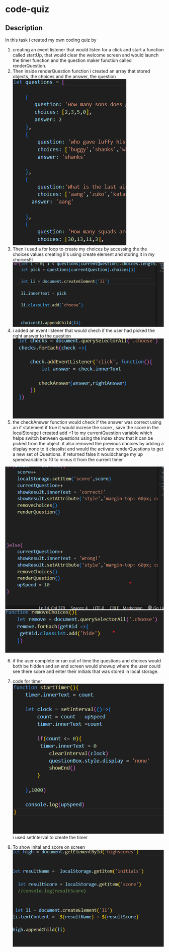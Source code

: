 # code-quiz

## Description

In this task i created my own coding quiz by 
1. creating an event listener that would listen for a click and start a function called startUp, that would clear the welcome screen and would launch the timer function and the question maker function called renderQuestion.
2. Then inside renderQuestion function i created an array that stored objects, the choices and the answer, the question
![Alt text](image.png)
3. Then i used a for loop to create my choices by accessing the the choices values creating li's using create element and storing it in my choicesEl
![Alt text](image-1.png)
4. i added an event listener that would chech if the user had picked the right answer to the question 
![Alt text](image-2.png)
5. the checkAnswer function would check if the answer was correct using an if statement if true it would increse the score , save the score in the localStorage i created  add +1
to my currentQuestion variable which helps switch between questions using the index show that it can be picked from the object. it also removed the previous choices by adding a display none to it classlist and would the activate renderQuestions to get a new set of Questions. if returned false it wouldchange my up speedvariable to 10 to minus it from the current timer

![Alt text](image-3.png)
![Alt text](image-4.png)

6. if the user complete or ran out of time the questions and choices would both be hidden and an end screen would showup where the user could see there score and enter their initials that was stored in local storage.

7. code for timer 
![Alt text](image-5.png)
i used setInterval to create the timer

8. To show inital and score on screen
![Alt text](image-6.png)